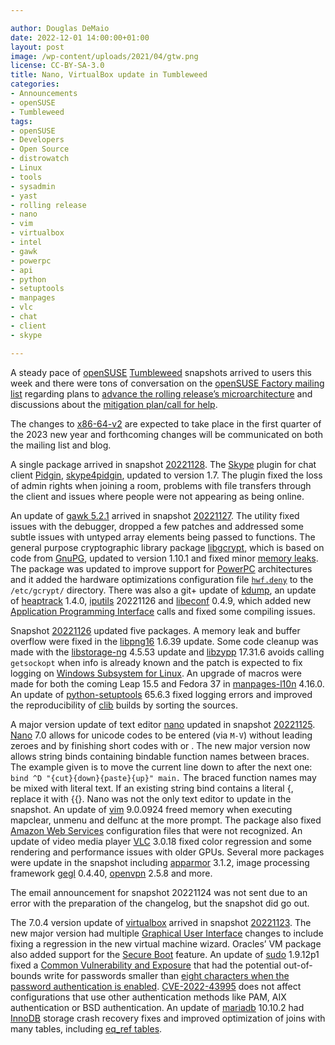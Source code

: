 ```yaml
---

author: Douglas DeMaio
date: 2022-12-01 14:00:00+01:00
layout: post
image: /wp-content/uploads/2021/04/gtw.png
license: CC-BY-SA-3.0
title: Nano, VirtualBox update in Tumbleweed
categories:
- Announcements
- openSUSE
- Tumbleweed
tags:
- openSUSE
- Developers
- Open Source
- distrowatch
- Linux
- tools
- sysadmin
- yast
- rolling release
- nano
- vim
- virtualbox
- intel
- gawk
- powerpc
- api
- python
- setuptools
- manpages
- vlc
- chat
- client
- skype

---
```


A steady pace of [openSUSE](https://get.opensuse.org/) [Tumbleweed](https://get.opensuse.org/tumbleweed/) snapshots arrived to users this week and there were tons of conversation on the [openSUSE Factory mailing list](https://lists.opensuse.org/archives/list/factory@lists.opensuse.org/) regarding plans to [advance the rolling release’s microarchitecture](https://news.opensuse.org/2022/11/28/tw-to-roll-out-mitigation-plan-advance-microarchitecture/) and discussions about the [mitigation plan/call for help](https://lists.opensuse.org/archives/list/factory@lists.opensuse.org/thread/4OIMNHRDMSRLUNZRA5OPHMVSPXRRQVSB/).

The changes to [x86-64-v2](https://en.wikipedia.org/wiki/X86-64#Microarchitecture_levels) are expected to take place in the first quarter of the 2023 new year and forthcoming changes will be communicated on both the mailing list and blog. 

A single package arrived in snapshot [20221128](https://lists.opensuse.org/archives/list/factory@lists.opensuse.org/thread/4WASMYQT2JL6ASBZPUTBYWQU5JCTUQPL/). The [Skype](https://www.skype.com/) plugin for chat client [Pidgin](https://keep.imfreedom.org/pidgin/pidgin/), [skype4pidgin](https://github.com/EionRobb/skype4pidgin), updated to version  1.7. The plugin fixed the loss of admin rights when joining a room, problems with file transfers through the client and issues where people were not appearing as being online.

An update of [gawk 5.2.1](https://www.gnu.org/software/gawk/) arrived in snapshot [20221127](https://lists.opensuse.org/archives/list/factory@lists.opensuse.org/thread/V5QTPPNAU45ZXBOLAVB7RM4RXGNSGVDO/). The utility fixed issues with the debugger, dropped a few patches and addressed some subtle issues with untyped array elements being passed to functions. The general purpose cryptographic library package [libgcrypt](https://gnupg.org/software/libgcrypt/index.html), which is  based on code from [GnuPG](https://gnupg.org/), updated to version 1.10.1 and fixed minor [memory leaks](https://en.wikipedia.org/wiki/Memory_leak). The package was updated to improve support for [PowerPC](https://en.wikipedia.org/wiki/PowerPC) architectures and it added the hardware optimizations configuration file [`hwf.deny`](https://www.gnupg.org/documentation/manuals/gcrypt/Configuration.html) to the `/etc/gcrypt/` directory. There was also a git+ update of [kdump](https://www.kernel.org/doc/html/latest/admin-guide/kdump/kdump.html), an update of [heaptrack](https://milianw.de/tag/heaptrack) 1.4.0, [iputils](https://github.com/iputils/iputils) 20221126 and [libeconf](https://github.com/openSUSE/libeconf/releases) 0.4.9, which added new [Application Programming Interface](https://en.wikipedia.org/wiki/API) calls and fixed some compiling issues.

Snapshot [20221126](https://lists.opensuse.org/archives/list/factory@lists.opensuse.org/thread/QXA5E6GUWDAWXKANCLFCS2UVWBCLISUZ/) updated five packages. A memory leak and buffer overflow were fixed in the [libpng16](http://www.libpng.org/pub/png/libpng.html) 1.6.39 update. Some code cleanup was made with the [libstorage-ng](https://github.com/openSUSE/libstorage-ng) 4.5.53 update and [libzypp](https://github.com/openSUSE/libzypp) 17.31.6 avoids calling `getsockopt` when info is already known and the patch is expected to fix logging on [Windows Subsystem for Linux](https://en.wikipedia.org/wiki/Windows_Subsystem_for_Linux). An upgrade of macros were made for both the coming Leap 15.5 and Fedora 37 in [manpages-l10n](https://manpages-l10n-team.pages.debian.net/manpages-l10n/) 4.16.0. An update of [python-setuptools](https://pypi.org/project/setuptools/) 65.6.3 fixed logging errors and improved the reproducibility of [clib](https://www.clibs.org/) builds by sorting the sources.

A major version update of text editor [nano](https://www.nano-editor.org/) updated in snapshot [20221125](https://lists.opensuse.org/archives/list/factory@lists.opensuse.org/thread/EGLLVRWJQZY3FE57XIOTYIWDZ3NAGVXA/). [Nano](https://www.nano-editor.org/) 7.0 allows for unicode codes to be entered (via `M-V`) without leading zeroes and by finishing short codes with <Space> or <Enter>. The new major version now allows string binds containing bindable function names between braces. The example given is to move the current line down to after the next one: `bind ^D "{cut}{down}{paste}{up}" main.` The braced function names may be mixed with literal text. If an existing string bind contains a literal {, replace it with {{}. Nano was not the only text editor to update in the snapshot. An update of [vim](https://www.vim.org/) 9.0.0924 freed memory when executing mapclear, unmenu and delfunc at the more prompt. The package also fixed [Amazon Web Services](https://aws.amazon.com/) configuration files that were not recognized. An update of video media player [VLC](https://www.videolan.org/vlc/index.html) 3.0.18 fixed color regression and some rendering and performance issues with older GPUs. Several more packages were update in the snapshot including [apparmor](https://apparmor.net/) 3.1.2, image processing framework [gegl](https://www.gegl.org/) 0.4.40, [openvpn](https://openvpn.net/) 2.5.8 and more.

The email announcement for snapshot 20221124 was not sent due to an error with the preparation of the changelog, but the snapshot did go out.

The 7.0.4 version update of [virtualbox](https://www.virtualbox.org/) arrived in snapshot [20221123](https://lists.opensuse.org/archives/list/factory@lists.opensuse.org/thread/CVTLTSY3TFSSUMVLNLI3NCXMDMYBEBZY/). The new major version had multiple [Graphical User Interface](https://en.wikipedia.org/wiki/Graphical_user_interface) changes to include fixing a regression in the new virtual machine wizard. Oracles’ VM package also added support for the [Secure Boot](https://www.intel.com/content/www/us/en/support/articles/000006942/boards-and-kits/desktop-boards.html) feature. An update of [sudo](https://www.sudo.ws/) 1.9.12p1 fixed a [Common Vulnerability and Exposure](https://en.wikipedia.org/wiki/Common_Vulnerabilities_and_Exposures) that had the potential out-of-bounds write for passwords smaller than [eight characters when the password authentication is enabled](https://www.suse.com/security/cve/CVE-2022-43995.html). [CVE-2022-43995](https://www.suse.com/security/cve/CVE-2022-43995.html) does not affect configurations that use other authentication methods like PAM, AIX authentication or BSD authentication. An update of [mariadb](https://mariadb.org/) 10.10.2 had [InnoDB](https://en.wikipedia.org/wiki/InnoDB) storage crash recovery fixes and improved optimization of joins with many tables, including [eq_ref tables](https://jira.mariadb.org/browse/MDEV-28852).

<meta name="openSUSE, Tumbleweed, Developers, sysadmin, user, Open Source, rolling release, gamers, superuser, distrowatch, hacker, Linux, Kernel, KDE, git, kdump, chat, client, intel, skype" content="HTML,CSS,XML,JavaScript">
